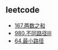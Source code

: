 ## leetcode

+ [167.两数之和](./leetcode/167.两数之和II-输入有序数组.md)
+ [980.不同路径III](./leetcode/980.不同路径III.md)
+ [64.最小路径](./leetcode/64.最小路径.md)
